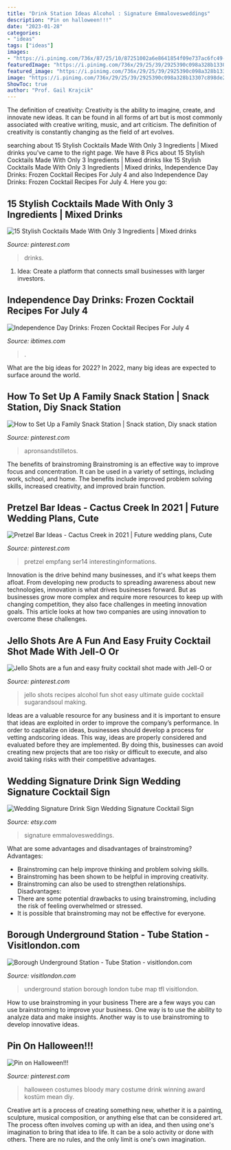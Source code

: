 ```yaml
---
title: "Drink Station Ideas Alcohol : Signature Emmalovesweddings"
description: "Pin on halloween!!!"
date: "2023-01-28"
categories:
- "ideas"
tags: ["ideas"]
images:
- "https://i.pinimg.com/736x/87/25/10/87251002a6e8641854f09e737ac6fc49--bloody-mary-halloween-party.jpg"
featuredImage: "https://i.pinimg.com/736x/29/25/39/2925390c098a328b13307c898de28aff.jpg"
featured_image: "https://i.pinimg.com/736x/29/25/39/2925390c098a328b13307c898de28aff.jpg"
image: "https://i.pinimg.com/736x/29/25/39/2925390c098a328b13307c898de28aff.jpg"
ShowToc: true
author: "Prof. Gail Krajcik"
---
```



The definition of creativity:
Creativity is the ability to imagine, create, and innovate new ideas. It can be found in all forms of art but is most commonly associated with creative writing, music, and art criticism. The definition of creativity is constantly changing as the field of art evolves.

	

		
searching about 15 Stylish Cocktails Made With Only 3 Ingredients | Mixed drinks you've came to the right page. We have 8 Pics about 15 Stylish Cocktails Made With Only 3 Ingredients | Mixed drinks like 15 Stylish Cocktails Made With Only 3 Ingredients | Mixed drinks, Independence Day Drinks: Frozen Cocktail Recipes For July 4 and also Independence Day Drinks: Frozen Cocktail Recipes For July 4. Here you go:
		
    
## 15 Stylish Cocktails Made With Only 3 Ingredients | Mixed Drinks

<img loading=lazy src="https://i.pinimg.com/736x/75/69/b5/7569b5b8672b2b72e37d01a5ea8f992e.jpg" onerror="this.onerror=null;this.src='https://tse4.mm.bing.net/th?id=OIP.Yo9utD1lEYrTVXh7r5nFdwHaSI&amp;pid=15.1';" alt="15 Stylish Cocktails Made With Only 3 Ingredients | Mixed drinks">

_Source: pinterest.com_

>drinks. 

	

1. Idea: Create a platform that connects small businesses with larger investors.

    
## Independence Day Drinks: Frozen Cocktail Recipes For July 4

<img loading=lazy src="https://s1.ibtimes.com/sites/www.ibtimes.com/files/styles/full/public/2020/07/02/frozen-cocktail-recipes-july-4.jpg" onerror="this.onerror=null;this.src='https://tse3.mm.bing.net/th?id=OIP.n26KE3sqSEwpnDIO_FFUzAHaLH&amp;pid=15.1';" alt="Independence Day Drinks: Frozen Cocktail Recipes For July 4">

_Source: ibtimes.com_

>. 

	

What are the big ideas for 2022?
In 2022, many big ideas are expected to surface around the world.

    
## How To Set Up A Family Snack Station | Snack Station, Diy Snack Station

<img loading=lazy src="https://i.pinimg.com/736x/d3/dc/2d/d3dc2d5693e035ac155d773975163c79.jpg" onerror="this.onerror=null;this.src='https://tse3.mm.bing.net/th?id=OIP.O6UMjTRWZAJyVshFEDOmyQHaKR&amp;pid=15.1';" alt="How to Set Up a Family Snack Station | Snack station, Diy snack station">

_Source: pinterest.com_

>apronsandstilletos. 

	

The benefits of brainstroming
Brainstroming is an effective way to improve focus and concentration. It can be used in a variety of settings, including work, school, and home. The benefits include improved problem solving skills, increased creativity, and improved brain function.

    
## Pretzel Bar Ideas - Cactus Creek In 2021 | Future Wedding Plans, Cute

<img loading=lazy src="https://i.pinimg.com/736x/1c/98/46/1c9846927620843d558f795403571476.jpg" onerror="this.onerror=null;this.src='https://tse4.mm.bing.net/th?id=OIP.2pQmROcz4lx0rh5DSdgPjwHaJ4&amp;pid=15.1';" alt="Pretzel Bar Ideas - Cactus Creek in 2021 | Future wedding plans, Cute">

_Source: pinterest.com_

>pretzel empfang ser14 interestinginformations. 

	

Innovation is the drive behind many businesses, and it's what keeps them afloat. From developing new products to spreading awareness about new technologies, innovation is what drives businesses forward. But as businesses grow more complex and require more resources to keep up with changing competition, they also face challenges in meeting innovation goals. This article looks at how two companies are using innovation to overcome these challenges.

    
## Jello Shots Are A Fun And Easy Fruity Cocktail Shot Made With Jell-O Or

<img loading=lazy src="https://i.pinimg.com/736x/29/25/39/2925390c098a328b13307c898de28aff.jpg" onerror="this.onerror=null;this.src='https://tse1.mm.bing.net/th?id=OIP.pvFUDKY6RUG_TLsr5GDLlQHaLH&amp;pid=15.1';" alt="Jello Shots are a fun and easy fruity cocktail shot made with Jell-O or">

_Source: pinterest.com_

>jello shots recipes alcohol fun shot easy ultimate guide cocktail sugarandsoul making. 

	

Ideas are a valuable resource for any business and it is important to ensure that ideas are exploited in order to improve the company’s performance. In order to capitalize on ideas, businesses should develop a process for vetting andscoring ideas. This way, ideas are properly considered and evaluated before they are implemented. By doing this, businesses can avoid creating new projects that are too risky or difficult to execute, and also avoid taking risks with their competitive advantages.

    
## Wedding Signature Drink Sign Wedding Signature Cocktail Sign

<img loading=lazy src="https://img1.etsystatic.com/035/1/6163939/il_570xN.553606797_t5or.jpg" onerror="this.onerror=null;this.src='https://tse4.mm.bing.net/th?id=OIP.f_1HP1wMc3hTqofjuwU63gHaLH&amp;pid=15.1';" alt="Wedding Signature Drink Sign Wedding Signature Cocktail Sign">

_Source: etsy.com_

>signature emmalovesweddings. 

	

What are some advantages and disadvantages of brainstroming?
Advantages: 
- Brainstroming can help improve thinking and problem solving skills. 
- Brainstroming has been shown to be helpful in improving creativity. 
- Brainstroming can also be used to strengthen relationships.
Disadvantages: 
- There are some potential drawbacks to using brainstroming, including the risk of feeling overwhelmed or stressed. 
- It is possible that brainstroming may not be effective for everyone.

    
## Borough Underground Station - Tube Station - Visitlondon.com

<img loading=lazy src="https://cdn.londonandpartners.com/asset/borough-underground-station_image-tfl_02e2e37e7de2790cd41bab1c0ba8fb80.jpg" onerror="this.onerror=null;this.src='https://tse2.mm.bing.net/th?id=OIP.AuLjfn3ieQzUG6scC6j7gAHaEK&amp;pid=15.1';" alt="Borough Underground Station - Tube Station - visitlondon.com">

_Source: visitlondon.com_

>underground station borough london tube map tfl visitlondon. 

	

How to use brainstroming in your business
There are a few ways you can use brainstroming to improve your business. One way is to use the ability to analyze data and make insights. Another way is to use brainstroming to develop innovative ideas.

    
## Pin On Halloween!!!

<img loading=lazy src="https://i.pinimg.com/736x/87/25/10/87251002a6e8641854f09e737ac6fc49--bloody-mary-halloween-party.jpg" onerror="this.onerror=null;this.src='https://tse4.mm.bing.net/th?id=OIP.SxUdNE-IAls9zk-tGp4qqAHaNd&amp;pid=15.1';" alt="Pin on Halloween!!!">

_Source: pinterest.com_

>halloween costumes bloody mary costume drink winning award kostüm mean diy. 

	

Creative art is a process of creating something new, whether it is a painting, sculpture, musical composition, or anything else that can be considered art. The process often involves coming up with an idea, and then using one's imagination to bring that idea to life. It can be a solo activity or done with others. There are no rules, and the only limit is one's own imagination.

